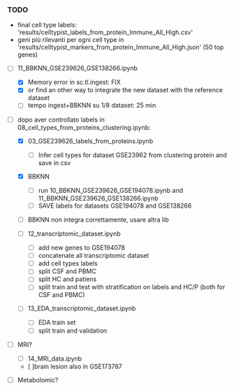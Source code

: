 ### TODO

- final cell type labels: 'results/celltypist_labels_from_protein_Immune_All_High.csv'
- geni più rilevanti per ogni cell type in 'results/celltypist_markers_from_protein_Immune_All_High.json' (50 top genes)

- [ ] 11_BBKNN_GSE239626_GSE138266.ipynb
    - [X] Memory error in sc.tl.ingest: FIX
    - [X] or find an other way to integrate the new dataset with the reference dataset
    - [ ] tempo ingest+BBKNN su 1/8 dataset: 25 min

- [ ] dopo aver controllato labels in 08_cell_types_from_proteins_clustering.ipynb:

    - [X] 03_GSE239626_labels_from_proteins.ipynb
        - [ ] Infer cell types for dataset GSE23962 from clustering protein and save in csv

    - [X] BBKNN
        - [ ] run 10_BBKNN_GSE239626_GSE194078.ipynb and 11_BBKNN_GSE239626_GSE138266.ipynb
        - [ ] SAVE labels for datasets GSE194078 and GSE138266
    
    -[ ] BBKNN non integra correttamente, usare altra lib

    - [ ] 12_transcriptomic_dataset.ipynb
        - [ ] add new genes to GSE194078
        - [ ] concatenate all transcriptomic dataset
        - [ ] add cell types labels
        - [ ] split CSF and PBMC
        - [ ] split HC and patiens
        - [ ] split train and test with stratification on labels and HC/P (both for CSF and PBMC)

    - [ ] 13_EDA_transcriptomic_dataset.ipynb
        - [ ] EDA train set
        - [ ] split train and validation

- [ ] MRI?
    - [ ] 14_MRI_data.ipynb
    - [ ]brain lesion also in GSE173787

- [ ] Metabolomic?